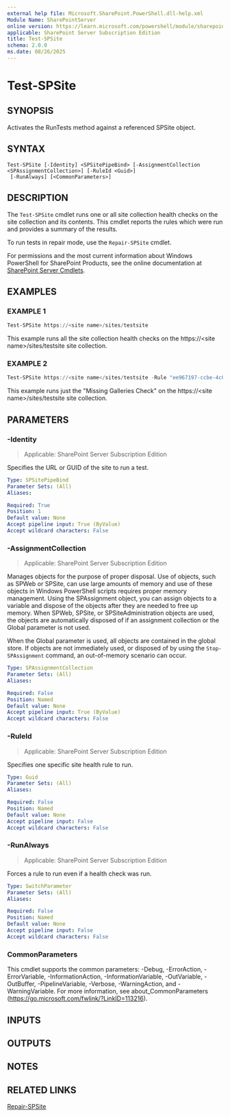```yaml
---
external help file: Microsoft.SharePoint.PowerShell.dll-help.xml
Module Name: SharePointServer
online version: https://learn.microsoft.com/powershell/module/sharepoint-server/test-spsite
applicable: SharePoint Server Subscription Edition
title: Test-SPSite
schema: 2.0.0
ms.date: 08/26/2025
---
```


# Test-SPSite

## SYNOPSIS
Activates the RunTests method against a referenced SPSite object.

## SYNTAX

```
Test-SPSite [-Identity] <SPSitePipeBind> [-AssignmentCollection <SPAssignmentCollection>] [-RuleId <Guid>]
 [-RunAlways] [<CommonParameters>]
```

## DESCRIPTION
The `Test-SPSite` cmdlet runs one or all site collection health checks on the site collection and its contents.
This cmdlet reports the rules which were run and provides a summary of the results.

To run tests in repair mode, use the `Repair-SPSite` cmdlet.

For permissions and the most current information about Windows PowerShell for SharePoint Products, see the online documentation at [SharePoint Server Cmdlets](https://learn.microsoft.com/powershell/sharepoint/sharepoint-server/sharepoint-server-cmdlets).

## EXAMPLES

### EXAMPLE 1
```powershell
Test-SPSite https://<site name>/sites/testsite
```

This example runs all the site collection health checks on the https://\<site name\>/sites/testsite site collection.

### EXAMPLE 2
```powershell
Test-SPSite https://<site name</sites/testsite -Rule "ee967197-ccbe-4c00-88e4-e6fab81145e1"
```

This example runs just the "Missing Galleries Check" on the https://\<site name\>/sites/testsite site collection.

## PARAMETERS

### -Identity

> Applicable: SharePoint Server Subscription Edition

Specifies the URL or GUID of the site to run a test.

```yaml
Type: SPSitePipeBind
Parameter Sets: (All)
Aliases:

Required: True
Position: 1
Default value: None
Accept pipeline input: True (ByValue)
Accept wildcard characters: False
```

### -AssignmentCollection

> Applicable: SharePoint Server Subscription Edition

Manages objects for the purpose of proper disposal.
Use of objects, such as SPWeb or SPSite, can use large amounts of memory and use of these objects in Windows PowerShell scripts requires proper memory management.
Using the SPAssignment object, you can assign objects to a variable and dispose of the objects after they are needed to free up memory.
When SPWeb, SPSite, or SPSiteAdministration objects are used, the objects are automatically disposed of if an assignment collection or the Global parameter is not used.

When the Global parameter is used, all objects are contained in the global store.
If objects are not immediately used, or disposed of by using the `Stop-SPAssignment` command, an out-of-memory scenario can occur.

```yaml
Type: SPAssignmentCollection
Parameter Sets: (All)
Aliases:

Required: False
Position: Named
Default value: None
Accept pipeline input: True (ByValue)
Accept wildcard characters: False
```

### -RuleId

> Applicable: SharePoint Server Subscription Edition

Specifies one specific site health rule to run.

```yaml
Type: Guid
Parameter Sets: (All)
Aliases:

Required: False
Position: Named
Default value: None
Accept pipeline input: False
Accept wildcard characters: False
```

### -RunAlways

> Applicable: SharePoint Server Subscription Edition

Forces a rule to run even if a health check was run.

```yaml
Type: SwitchParameter
Parameter Sets: (All)
Aliases:

Required: False
Position: Named
Default value: None
Accept pipeline input: False
Accept wildcard characters: False
```

### CommonParameters
This cmdlet supports the common parameters: -Debug, -ErrorAction, -ErrorVariable, -InformationAction, -InformationVariable, -OutVariable, -OutBuffer, -PipelineVariable, -Verbose, -WarningAction, and -WarningVariable. For more information, see about_CommonParameters (https://go.microsoft.com/fwlink/?LinkID=113216).

## INPUTS

## OUTPUTS

## NOTES

## RELATED LINKS

[Repair-SPSite](Repair-SPSite.md)
